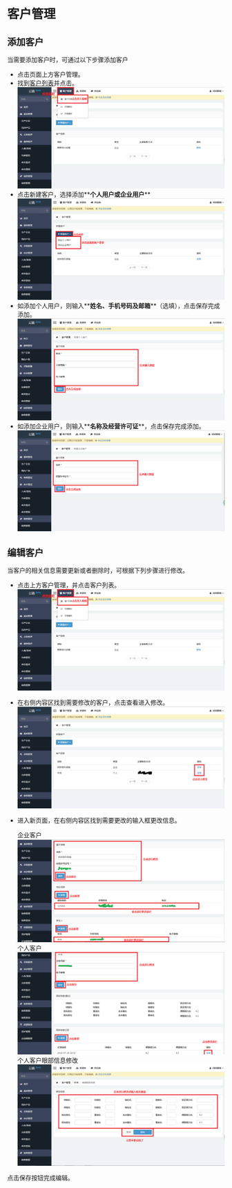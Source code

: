 # 客户管理

## 添加客户
当需要添加客户时，可通过以下步骤添加客户

- 点击页面上方客户管理。
- 找到[客户列表](https://58ee.top/crm)并点击。
  ![客户列表](images/客户列表.png)
- 点击新建客户，选择添加**__个人用户__**或**__企业用户__**
  ![新建客户](images/新建客户.png)
- 如添加个人用户，则输入**__姓名__**、**__手机号码__**及**__邮箱__**（选填），点击保存完成添加。
  ![添加个人用户](images/添加个人用户.png)
- 如添加企业用户，则输入**__名称__**及**__经营许可证__**，点击保存完成添加。
  ![添加企业用户](images/添加企业用户.png)

## 编辑客户
当客户的相关信息需要更新或者删除时，可根据下列步骤进行修改。

- 点击上方客户管理，并点击客户列表。
  ![客户列表](images/客户列表.png)
- 在右侧内容区找到需要修改的客户，点击查看进入修改。
  ![客户编辑](images/客户编辑.png)
- 进入新页面，在右侧内容区找到需要更改的输入框更改信息。

  企业客户
  ![企业客户编辑](images/客户编辑-企业.png)
  个人客户
  ![个人客户编辑](images/客户编辑-个人.png)
  个人客户眼部信息修改
  ![客户编辑-眼部信息](images/客户编辑-眼部信息.png)

点击保存按钮完成编辑。

